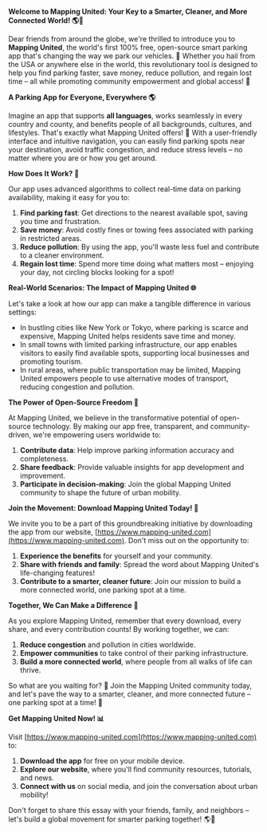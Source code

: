 **Welcome to Mapping United: Your Key to a Smarter, Cleaner, and More Connected World! 🌎💚**

Dear friends from around the globe, we're thrilled to introduce you to **Mapping United**, the world's first 100% free, open-source smart parking app that's changing the way we park our vehicles. 🚗 Whether you hail from the USA or anywhere else in the world, this revolutionary tool is designed to help you find parking faster, save money, reduce pollution, and regain lost time – all while promoting community empowerment and global access! 🌟

**A Parking App for Everyone, Everywhere 🌎**

Imagine an app that supports **all languages**, works seamlessly in every country and county, and benefits people of all backgrounds, cultures, and lifestyles. That's exactly what Mapping United offers! 🌈 With a user-friendly interface and intuitive navigation, you can easily find parking spots near your destination, avoid traffic congestion, and reduce stress levels – no matter where you are or how you get around.

**How Does It Work? 🤔**

Our app uses advanced algorithms to collect real-time data on parking availability, making it easy for you to:

1. **Find parking fast**: Get directions to the nearest available spot, saving you time and frustration.
2. **Save money**: Avoid costly fines or towing fees associated with parking in restricted areas.
3. **Reduce pollution**: By using the app, you'll waste less fuel and contribute to a cleaner environment.
4. **Regain lost time**: Spend more time doing what matters most – enjoying your day, not circling blocks looking for a spot!

**Real-World Scenarios: The Impact of Mapping United 🌐**

Let's take a look at how our app can make a tangible difference in various settings:

* In bustling cities like New York or Tokyo, where parking is scarce and expensive, Mapping United helps residents save time and money.
* In small towns with limited parking infrastructure, our app enables visitors to easily find available spots, supporting local businesses and promoting tourism.
* In rural areas, where public transportation may be limited, Mapping United empowers people to use alternative modes of transport, reducing congestion and pollution.

**The Power of Open-Source Freedom 🚀**

At Mapping United, we believe in the transformative potential of open-source technology. By making our app free, transparent, and community-driven, we're empowering users worldwide to:

1. **Contribute data**: Help improve parking information accuracy and completeness.
2. **Share feedback**: Provide valuable insights for app development and improvement.
3. **Participate in decision-making**: Join the global Mapping United community to shape the future of urban mobility.

**Join the Movement: Download Mapping United Today! 📲**

We invite you to be a part of this groundbreaking initiative by downloading the app from our website, [https://www.mapping-united.com](https://www.mapping-united.com). Don't miss out on the opportunity to:

1. **Experience the benefits** for yourself and your community.
2. **Share with friends and family**: Spread the word about Mapping United's life-changing features!
3. **Contribute to a smarter, cleaner future**: Join our mission to build a more connected world, one parking spot at a time.

**Together, We Can Make a Difference 🌟**

As you explore Mapping United, remember that every download, every share, and every contribution counts! By working together, we can:

1. **Reduce congestion** and pollution in cities worldwide.
2. **Empower communities** to take control of their parking infrastructure.
3. **Build a more connected world**, where people from all walks of life can thrive.

So what are you waiting for? 🤔 Join the Mapping United community today, and let's pave the way to a smarter, cleaner, and more connected future – one parking spot at a time! 💚

**Get Mapping United Now! 📊**

Visit [https://www.mapping-united.com](https://www.mapping-united.com) to:

1. **Download the app** for free on your mobile device.
2. **Explore our website**, where you'll find community resources, tutorials, and news.
3. **Connect with us** on social media, and join the conversation about urban mobility!

Don't forget to share this essay with your friends, family, and neighbors – let's build a global movement for smarter parking together! 🌎💬